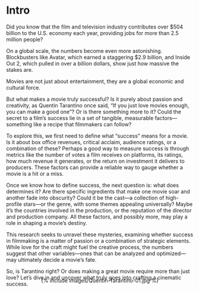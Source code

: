 # Intro

Did you know that the film and television industry contributes over $504 billion to the U.S. economy each year, providing jobs for more than 2.5 million people? 

On a global scale, the numbers become even more astonishing. Blockbusters like Avatar, which earned a staggering $2.9 billion, and Inside Out 2, which pulled in over a billion dollars, show just how massive the stakes are. 

Movies are not just about entertainment, they are a global economic and cultural force.

But what makes a movie truly successful? Is it purely about passion and creativity, as Quentin Tarantino once said, “If you just love movies enough, you can make a good one”? Or is there something more to it? Could the secret to a film’s success lie in a set of tangible, measurable factors—something like a recipe that filmmakers can follow?

To explore this, we first need to define what “success” means for a movie. Is it about box office revenues, critical acclaim, audience ratings, or a combination of these? Perhaps a good way to measure success is through metrics like the number of votes a film receives on platforms, its ratings, how much revenue it generates, or the return on investment it delivers to producers. These factors can provide a reliable way to gauge whether a movie is a hit or a miss.

Once we know how to define success, the next question is: what does determines it? Are there specific ingredients that make one movie soar and another fade into obscurity? Could it be the cast—a collection of high-profile stars—or the genre, with some themes appealing universally? Maybe it’s the countries involved in the production, or the reputation of the director and production company. All these factors, and possibly more, may play a role in shaping a movie’s destiny.

This research seeks to unravel these mysteries, examining whether success in filmmaking is a matter of passion or a combination of strategic elements. While love for the craft might fuel the creative process, the numbers suggest that other variables—ones that can be analyzed and optimized—may ultimately decide a movie’s fate.

So, is Tarantino right? Or does making a great movie require more than just love? Let’s dive in and uncover what truly goes into crafting a cinematic success.

<div style="display: flex; justify-content: center; margin-top: -40px;">
    {% include images/Quentin-Tarantino-01.jpg %}
</div>




